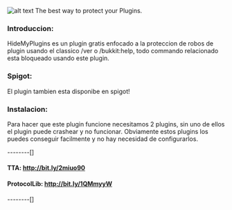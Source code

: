 ![alt text](https://www.spigotmc.org/attachments/logo-png.241364/ "Banner")
The best way to protect your Plugins.

### Introduccion:
HideMyPlugins es un plugin gratis enfocado a la proteccion
de robos de plugin usando el classico /ver o /bukkit:help,
todo commando relacionado esta bloqueado usando este plugin.

### Spigot:
El plugin tambien esta disponibe en spigot!


### Instalacion:
Para hacer que este plugin funcione necesitamos
2 plugins, sin uno de ellos el plugin puede crashear
y no funcionar. Obviamente estos plugins los puedes conseguir
facilmente y no hay necesidad de configurarlos.

--------[]
#### TTA: http://bit.ly/2miuo90
#### ProtocolLib: http://bit.ly/1QMmyyW
--------[]

